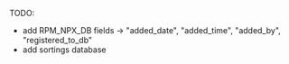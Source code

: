 TODO:
- add RPM_NPX_DB fields -> "added_date", "added_time", "added_by", "registered_to_db"
- add sortings database
